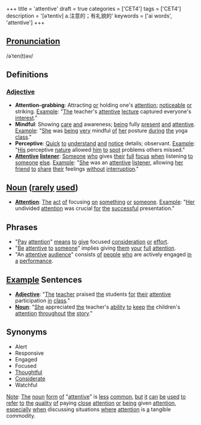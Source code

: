 +++
title = 'attentive'
draft = true
categories = ['CET4']
tags = ['CET4']
description = '[əˈtentiv] a.注意的；有礼貌的'
keywords = ['ai words', 'attentive']
+++

## [Pronunciation](/post/pronunciation/)
/əˈten(t)əv/

## Definitions
### [Adjective](/post/adjective/)
- **Attention-grabbing**: Attracting [or](/post/or/) holding one's [attention](/post/attention/); [noticeable](/post/noticeable/) [or](/post/or/) striking. [Example](/post/example/): "[The](/post/the/) teacher's [attentive](/post/attentive/) [lecture](/post/lecture/) captured everyone's [interest](/post/interest/)."
- **Mindful**: Showing [care](/post/care/) [and](/post/and/) awareness; [being](/post/being/) fully [present](/post/present/) [and](/post/and/) [attentive](/post/attentive/). [Example](/post/example/): "[She](/post/she/) was [being](/post/being/) [very](/post/very/) mindful [of](/post/of/) [her](/post/her/) posture [during](/post/during/) [the](/post/the/) yoga [class](/post/class/)."
- **Perceptive**: [Quick](/post/quick/) [to](/post/to/) [understand](/post/understand/) [and](/post/and/) [notice](/post/notice/) details; observant. [Example](/post/example/): "[His](/post/his/) perceptive [nature](/post/nature/) allowed [him](/post/him/) [to](/post/to/) [spot](/post/spot/) problems others missed."
- **[Attentive](/post/attentive/) [listener](/post/listener/)**: [Someone](/post/someone/) [who](/post/who/) gives [their](/post/their/) [full](/post/full/) [focus](/post/focus/) [when](/post/when/) listening [to](/post/to/) [someone](/post/someone/) [else](/post/else/). [Example](/post/example/): "[She](/post/she/) was an [attentive](/post/attentive/) [listener](/post/listener/), allowing [her](/post/her/) [friend](/post/friend/) [to](/post/to/) [share](/post/share/) [their](/post/their/) feelings [without](/post/without/) [interruption](/post/interruption/)."

## [Noun](/post/noun/) ([rarely](/post/rarely/) [used](/post/used/))
- **[Attention](/post/attention/)**: [The](/post/the/) [act](/post/act/) [of](/post/of/) focusing [on](/post/on/) [something](/post/something/) [or](/post/or/) [someone](/post/someone/). [Example](/post/example/): "[Her](/post/her/) undivided [attention](/post/attention/) was crucial [for](/post/for/) [the](/post/the/) [successful](/post/successful/) presentation."

## Phrases
- "[Pay](/post/pay/) [attention](/post/attention/)" [means](/post/means/) [to](/post/to/) [give](/post/give/) focused [consideration](/post/consideration/) [or](/post/or/) [effort](/post/effort/).
- "[Be](/post/be/) [attentive](/post/attentive/) [to](/post/to/) [someone](/post/someone/)" implies giving [them](/post/them/) [your](/post/your/) [full](/post/full/) [attention](/post/attention/).
- "An [attentive](/post/attentive/) [audience](/post/audience/)" consists [of](/post/of/) [people](/post/people/) [who](/post/who/) are actively engaged [in](/post/in/) [a](/post/a/) [performance](/post/performance/).

## [Example](/post/example/) Sentences
- **[Adjective](/post/adjective/)**: "[The](/post/the/) [teacher](/post/teacher/) praised [the](/post/the/) students [for](/post/for/) [their](/post/their/) [attentive](/post/attentive/) participation [in](/post/in/) [class](/post/class/)."
- **[Noun](/post/noun/)**: "[She](/post/she/) appreciated [the](/post/the/) teacher's [ability](/post/ability/) [to](/post/to/) [keep](/post/keep/) [the](/post/the/) children's [attention](/post/attention/) [throughout](/post/throughout/) [the](/post/the/) [story](/post/story/)."

## Synonyms
- Alert
- Responsive
- Engaged
- Focused
- [Thoughtful](/post/thoughtful/)
- [Considerate](/post/considerate/)
- Watchful

[Note](/post/note/): [The](/post/the/) [noun](/post/noun/) [form](/post/form/) [of](/post/of/) "[attentive](/post/attentive/)" is [less](/post/less/) [common](/post/common/), [but](/post/but/) [it](/post/it/) [can](/post/can/) [be](/post/be/) [used](/post/used/) [to](/post/to/) [refer](/post/refer/) [to](/post/to/) [the](/post/the/) [quality](/post/quality/) [of](/post/of/) paying [close](/post/close/) [attention](/post/attention/) [or](/post/or/) [being](/post/being/) given [attention](/post/attention/), [especially](/post/especially/) [when](/post/when/) discussing situations [where](/post/where/) [attention](/post/attention/) is [a](/post/a/) tangible commodity.
